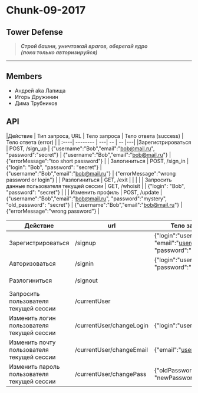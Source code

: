 # Chunk-09-2017
## Tower Defense
>***Строй башни, уничтожай врагов, оберегай ядро<br>
>(пока только авторизируйся)***
***
## Members
* Андрей aka Лапища
* Игорь Дружинин
* Дима Трубников

## API
|Действие | Тип запроса, URL | Тело запроса | Тело ответа (success) | Тело ответа (error) |
| :----| -------- | ---| -- | -- |---| 
|Зарегистрироваться | POST, /sign_up | {"username":"Bob","email":"bob@mail.ru", "password":"secret"} | {"username":"Bob","email":"bob@mail.ru"} | {"errorMessage":"too short password"} | 
| Залогиниться | POST, /sign_in | {"login": "Bob", "password": "secret"} | {"username":"Bob","email":"bob@mail.ru"} | {"errorMessage":"wrong password or login"} | 
| Разлогиниться | GET, /exit | | | | 
| Запросить данные пользователя текущей сессии | GET, /whoisit | | {"login": "Bob", "password": "secret"} | | 
| Изменить профиль | POST, /update | {"username":"Bob","email":"bob@mail.ru", "password":"mystery", "old_password": "secret"} | {"username":"Bob","email":"bob@mail.ru"} | {"errorMessage":"wrong password"} |


| Действие | url | Тело запроса | Тело ответа |
| --- | --- | --- | --- |
| Зарегистрироваться | /signup | {"login":"user", "email":"user@mail.ru", "password":"12345"} | {"login":"user", "email":"user@mail.ru"} |
| Авторизоваться | /signin | {"login":"user", "password":"12345"} | {"login":"user", "email":"user@mail.ru"} |
| Разлогиниться | /signout |  | {"info":"Successful logout"} |
| Запросить пользователя текущей сессии | /currentUser |  | {"login":"user", "email":"user@mail.ru"} |
| Изменить логин пользователя текущей сессии | /currentUser/changeLogin | {"login":"user"} | {"info":"Login changed"} |
| Изменить почту пользователя текущей сессии | /currentUser/changeEmail | {"email":"user@mail.ru"} | {"info":"Email changed"} |
| Изменить пароль пользователя текущей сессии | /currentUser/changePass | {"oldPassword":"12345", "newPassword":"67890"} | {"info":"Password changed"} |
